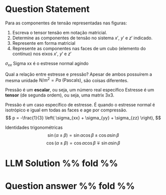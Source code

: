 # Question Statement

Para as componentes de tensão representadas nas figuras:
1. Escreva o tensor tensão em notação matricial.
2. Determine as componentes de tensão no sistema $x'$, $y'$ e $z'$ indicado.
3. Represente em forma matricial
4. Represente as componentes nas faces de um cubo (elemento do contínuo) nos eixos $x'$, $y'$ e $z'$

$\sigma_{xx}$
Sigma xx é o estresse normal agindo







Qual a relação entre estresse e pressão?
Apesar de ambos possuírem a mesma unidade $N/m^2 = Pa \text{ (Pascals)}$, são coisas diferentes.

Pressão é um **escalar**, ou seja, um número real específico
Estresse é um **tensor** (de segunda ordem), ou seja, uma matrix 3x3.

Pressão é um caso específico de estresse. É quando o estresse normal é isotrópico e igual em todas as faces e age por compressão.
$$
p = -\frac{1}{3} \left( \sigma_{xx} + \sigma_{yy} + \sigma_{zz} \right),
$$







Identidades trigonométricas
$$
\sin(\alpha \pm \beta) = \sin \alpha \cos \beta \pm \cos \alpha \sin \beta
$$
$$
\cos(\alpha \pm \beta) = \cos \alpha \cos \beta \mp \sin \alpha \sin \beta
$$













# LLM Solution %% fold %%


# Question answer %% fold %%
